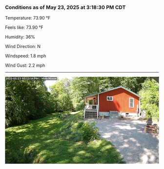 ### Conditions as of May 23, 2025 at 3:18:30 PM CDT 

Temperature: 73.90 &deg;F

Feels like: 73.90 &deg;F

Humidity: 36%

Wind Direction: N

Windspeed: 1.8 mph

Wind Gust: 2.2 mph

---

<img src="./images/latest.jpeg"/>

